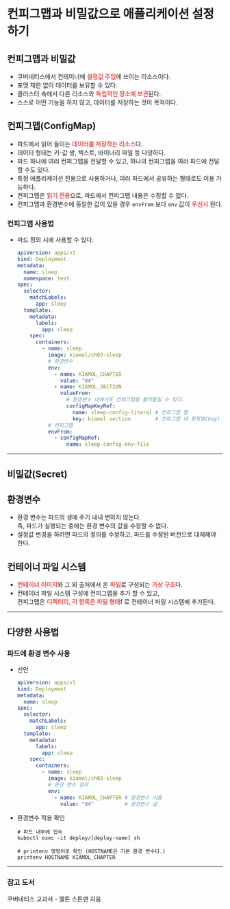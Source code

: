 # 컨피그맵과 비밀값으로 애플리케이션 설정하기

## 컨피그맵과 비밀값
- 쿠버네티스에서 컨테이너에 <span style="color:#DF5452">**설정값 주입**</span>에 쓰이는 리소스이다.
- 포맷 제한 없이 데이터를 보유할 수 있다.
- 클러스터 속에서 다른 리소스와 <span style="color:#DF5452">**독립적인 장소에 보관**</span>된다.
- 스스로 어떤 기능을 하지 않고, 데이터를 저장하는 것이 목적이다.

## 컨피그맵(ConfigMap)
- 파드에서 읽어 들이는 <span style="color:#DF5452">**데이터를 저장하는 리소스**</span>다.
- 데이터 형태는 키-값 쌍, 텍스트, 바이너리 파일 등 다양하다.
- 파드 하나에 여러 컨피그맵을 전달할 수 있고, 하나의 컨피그맵을 여러 파드에 전달할 수도 있다.
- 특정 애플리케이션 전용으로 사용하거나, 여러 파드에서 공유하는 형태로도 이용 가능하다.
- 컨피그맵은 <span style="color:#DF5452">**읽기 전용**</span>으로, 파드에서 컨피그맵 내용은 수정할 수 없다.
- 컨피그맵과 환경변수에 동일한 값이 있을 경우 `envFrom` 보다 `env` 값이 <span style="color:#DF5452">**우선시**</span> 된다.

### 컨피그맵 사용법
- 파드 정의 시에 사용할 수 있다.
  ```yaml
  apiVersion: apps/v1
  kind: Deployment
  metadata:
    name: sleep
    namespace: test
  spec:
    selector:
      matchLabels:
        app: sleep
    template:
      metadata:
        labels:
          app: sleep
      spec:
        containers:
          - name: sleep
            image: kiamol/ch03-sleep
            # 환경변수
            env:
              - name: KIAMOL_CHAPTER
                value: "04"
              - name: KIAMOL_SECTION
                valueFrom:
                  # 환경변수 내에서도 컨피그맵을 불러들일 수 있다.
                  configMapKeyRef:
                    name: sleep-config-literal # 컨피그맵 명
                    key: kiamol.section        # 컨피그맵 내 항목명(key)
            # 컨피그맵
            envFrom:
              - configMapRef:
                  name: sleep-config-env-file
  ```

---

## 비밀값(Secret)


## 환경변수
- 환경 변수는 파드의 생애 주기 내내 변하지 않는다.<br>
  즉, 파드가 실행되는 중에는 환경 변수의 값을 수정할 수 없다.
- 설정값 변경을 하려면 파드의 정의를 수정하고, 파드를 수정된 버전으로 대체해야 한다.

## 컨테이너 파일 시스템
- <span style="color:#DF5452">**컨테이너 이미지**</span>와 그 외 출처에서 온 <span style="color:#DF5452">**파일**</span>로 구성되는 <span style="color:#DF5452">**가상 구조**</span>다.
- 컨테이너 파일 시스템 구성에 컨피그맵을 추가 할 수 있고,<br>
  컨피그맵은 <span style="color:#DF5452">**디렉터리, 각 항목은 파일 형태**</span>f 로 컨테이너 파일 시스템에 추가된다.

---

## 다양한 사용법

### 파드에 환경 변수 사용
- 선언
  ```yaml
  apiVersion: apps/v1
  kind: Deployment
  metadata:
    name: sleep
  spec:
    selector:
      matchLabels:
        app: sleep
    template:
      metadata:
        labels:
          app: sleep
      spec:
        containers:
          - name: sleep
            image: kiamol/ch03-sleep
            # 환경 변수 정의
            env:
              - name: KIAMOL_CHAPTER # 환경변수 이름
                value: "04"          # 환경변수 값
  ```
- 환경변수 적용 확인
  ```shell
  # 파드 내부에 접속
  kubectl exec -it deploy/[deploy-name] sh
  
  # printenv 명령어로 확인 (HOSTNAME은 기본 환경 변수다.)
  printenv HOSTNAME KIAMOL_CHAPTER
  ```

---

### 참고 도서
쿠버네티스 교과서 - 엘튼 스톤맨 지음